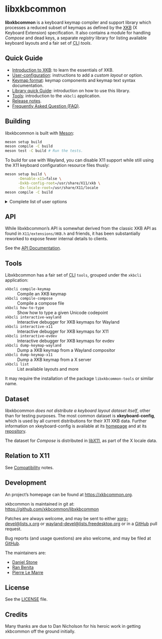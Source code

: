 # libxkbcommon

<!--
NOTE: This file is carefully formatted to support both Github and Doxygen.
They handle line breaks differently!
-->

**libxkbcommon** is a keyboard keymap compiler and support library which
processes a reduced subset of keymaps as defined by the [XKB] \(X Keyboard
Extension) specification. It also contains a module for handling *Compose*
and dead keys, a separate *registry* library for listing available keyboard
layouts and a fair set of <!--!
@rawHtml --><abbr title="Command-Line Interface">CLI</abbr><!--!
@endRawHtml --> *tools*.

[XKB]: doc/introduction-to-xkb.md

## Quick Guide

- [Introduction to XKB][XKB]: to learn the essentials of XKB.
- [User-configuration](doc/user-configuration.md): instructions to add
  a *custom layout* or option.
- [Keymap format](doc/keymap-text-format-v1-v2.md): keymap components and keymap
  text syntax documentation.
- [Library quick Guide](doc/quick-guide.md): introduction on how to use
  this library.
- [Tools](./README.md#tools): introduction to the `xkbcli` application.
- [Release notes](doc/release-notes.md).
- [Frequently Asked Question (FAQ)](doc/faq.md).

## Building

libxkbcommon is built with [Meson](http://mesonbuild.com):

```bash
meson setup build
meson compile -C build
meson test -C build # Run the tests.
```

To build for use with Wayland, you can disable X11 support while still
using the X11 keyboard configuration resource files thusly:

```bash
meson setup build \
      -Denable-x11=false \
      -Dxkb-config-root=/usr/share/X11/xkb \
      -Dx-locale-root=/usr/share/X11/locale
meson compile -C build
```

<details>
<summary>Complete list of user options</summary>
@include meson_options.txt
</details>

## API

While libxkbcommon’s API is somewhat derived from the classic XKB API as found
in `X11/extensions/XKB.h` and friends, it has been substantially reworked to
expose fewer internal details to clients.

See the [API Documentation](https://xkbcommon.org/doc/current/topics.html).

## Tools

<!--! @rawHtml -->
Libxkbcommon has a fair set of <abbr title="Command-Line Interface">CLI</abbr>
<code>tools</code>, grouped under the <code>xkbcli</code> application:
<!--! @endRawHtml -->

<dl>
<dt><code>xkbcli compile-keymap</code></dt>
<dd>Compile an XKB keymap</dd>
<dt><code>xkbcli compile-compose</code></dt>
<dd>Compile a compose file</dd>
<dt><code>xkbcli how-to-type</code></dt>
<dd>Show how to type a given Unicode codepoint</dd>
<dt><code>xkbcli interactive-wayland</code></dt>
<dd>Interactive debugger for XKB keymaps for Wayland</dd>
<dt><code>xkbcli interactive-x11</code></dt>
<dd>Interactive debugger for XKB keymaps for X11</dd>
<dt><code>xkbcli interactive-evdev</code></dt>
<dd>Interactive debugger for XKB keymaps for evdev</dd>
<dt><code>xkbcli dump-keymap-wayland</code></dt>
<dd>Dump a XKB keymap from a Wayland compositor</dd>
<dt><code>xkbcli dump-keymap-x11</code></dt>
<dd>Dump a XKB keymap from a X server</dd>
<dt><code>xkbcli list</code></dt>
<dd>List available layouts and more</dd>
</dl>

It may require the installation of the package `libxkbcommon-tools` or similar
name.

## Dataset

libxkbcommon *does not distribute a keyboard layout dataset itself*, other than
for testing purposes.  The most common dataset is **xkeyboard-config**, which is
used by all current distributions for their X11 XKB data.  Further information
on xkeyboard-config is available at its [homepage][xkeyboard-config-home] and at
its [repository][xkeyboard-config-repo].

The dataset for *Compose* is distributed in [libX11], as part of the X locale
data.

[xkeyboard-config-home]: https://www.freedesktop.org/wiki/Software/XKeyboardConfig
[xkeyboard-config-repo]: https://gitlab.freedesktop.org/xkeyboard-config/xkeyboard-config
[libX11]: https://gitlab.freedesktop.org/xorg/lib/libx11

## Relation to X11

See [Compatibility](doc/compatibility.md) notes.

## Development

An project’s homepage can be found at https://xkbcommon.org.

xkbcommon is maintained in git at: https://github.com/xkbcommon/libxkbcommon

Patches are always welcome, and may be sent to either
<xorg-devel@lists.x.org> or <wayland-devel@lists.freedesktop.org>
or in a [GitHub](https://github.com/xkbcommon/libxkbcommon) pull request.

Bug reports (and usage questions) are also welcome, and may be filed at
[GitHub](https://github.com/xkbcommon/libxkbcommon/issues).

The maintainers are:
- [Daniel Stone](mailto:daniel@fooishbar.org)
- [Ran Benita](mailto:ran@unusedvar.com)
- [Pierre Le Marre](mailto:dev@wismill.eu)

## License

See the [LICENSE](doc/license.md) file.

## Credits

Many thanks are due to Dan Nicholson for his heroic work in getting xkbcommon
off the ground initially.
